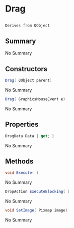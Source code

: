 # Drag

## 
```c#
Derives from QObject
```

## Summary

No Summary
## Constructors

```c#
Drag( QObject parent) 
```
No Summary
```c#
Drag( GraphicsMouseEvent e) 
```
No Summary
## Properties

```c#
DragData Data { get; } 
```
No Summary
## Methods

```c#
void Execute( ) 
```
No Summary
```c#
DropAction ExecuteBlocking( ) 
```
No Summary
```c#
void SetImage( Pixmap image) 
```
No Summary
